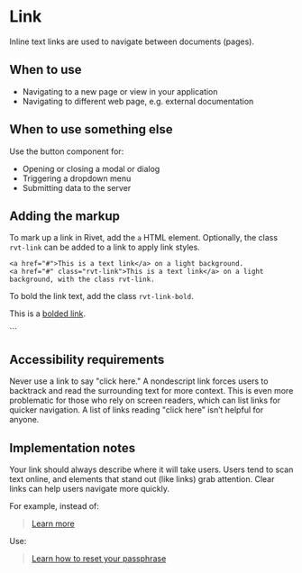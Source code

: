 # Link

Inline text links are used to navigate between documents (pages).

## When to use

- Navigating to a new page or view in your application
- Navigating to different web page, e.g. external documentation

## When to use something else

Use the button component for:
- Opening or closing a modal or dialog
- Triggering a dropdown menu
- Submitting data to the server

## Adding the markup

To mark up a link in Rivet, add the `a` HTML element. Optionally, the class `rvt-link` can be added to a link to apply link styles.

```
<a href="#">This is a text link</a> on a light background.
<a href="#" class="rvt-link">This is a text link</a> on a light background, with the class rvt-link.
```

To bold the link text, add the class `rvt-link-bold`.

<p>This is a <a href="#" class="rvt-link-bold">bolded link</a>.</p>
```

## Accessibility requirements

Never use a link to say "click here." A nondescript link forces users to backtrack and read the surrounding text for more context. This is even more problematic for those who rely on screen readers, which can list links for quicker navigation. A list of links reading "click here" isn’t helpful for anyone.

## Implementation notes

Your link should always describe where it will take users. Users tend to scan text online, and elements that stand out (like links) grab attention. Clear links can help users navigate more quickly.

For example, instead of:

> [Learn more](#)

Use:

> [Learn how to reset your passphrase](#)